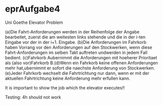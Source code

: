 # eprAufgabe4
Uni Goethe Elevator Problem


(a)Die Fahrt-Anforderungen werden in der Reihenfolge der Angabe bearbeitet, zuerst die am weitesten links stehende und die in der i-ten Eingabe vor der in der i+1. Eingabe.
(b)Die Anforderungen im Fahrkorb haben Vorrang vor den Anforderungen auf den Stockwerken, wenn diese Fahrt-Anforderungen im selben Takt auftreten undwerden in jedem Fall bedient.
(c)Fahrkorb Aubernimmt die Anforderungen mit hoeherer Prioritaet als (also vor)Fahrkorb B.(d)Wenn ein Fahrkorb keine offenen Anforderungen mehr hat,ubernimmt er sofort die naechste Anforderung von Stockwerken.
(e)Jeder Fahrkorb wechselt die Fahrtrichtung nur dann, wenn er mit der aktuellen Fahrtrichtung keine Anforderung mehr erfullen kann.

It is important to show the job which the elevator executes!!

Testing:
4h should not work